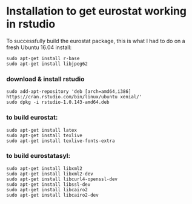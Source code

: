 # Installation to get eurostat working in rstudio

To successfully build the eurostat package, this is what I had to do on a fresh Ubuntu 16.04 install:

    sudo apt-get install r-base
    sudo apt-get install libjpeg62
### download & install rstudio

    sudo add-apt-repository 'deb [arch=amd64,i386] https://cran.rstudio.com/bin/linux/ubuntu xenial/'
    sudo dpkg -i rstudio-1.0.143-amd64.deb 
    
### to build eurostat:

    sudo apt-get install latex
    sudo apt-get install texlive
    sudo apt-get install texlive-fonts-extra
### to build eurostatasyl:

    sudo apt-get install libxml2
    sudo apt-get install libxml2-dev
    sudo apt-get install libcurl4-openssl-dev
    sudo apt-get install libssl-dev
    sudo apt-get install libcairo2
    sudo apt-get install libcairo2-dev
    
    
